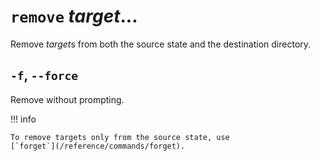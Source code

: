 # `remove` *target*...

Remove *target*s from both the source state and the destination directory.

## `-f`, `--force`

Remove without prompting.

!!! info

    To remove targets only from the source state, use
    [`forget`](/reference/commands/forget).

